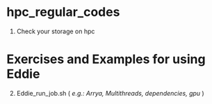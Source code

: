 # hpc_regular_codes
1. Check your storage on hpc

# Exercises and Examples for using Eddie
2. Eddie_run_job.sh ( *e.g.: Arrya, Multithreads, dependencies, gpu* )
